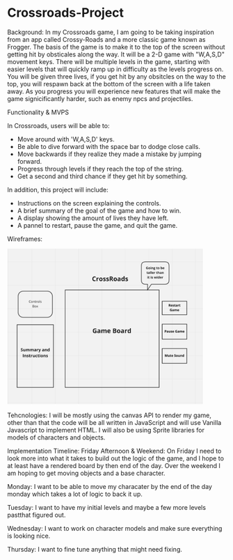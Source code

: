 # Crossroads-Project
Background:
In my Crossroads game, I am going to be taking inspiration from an app called 
Crossy-Roads and a more classic game known as Frogger. The basis of the game is 
to make it to the top of the screen without getting hit by obsticales along the
way. It will be a 2-D game with "W,A,S,D" movement keys. There will be multiple 
levels in the game, starting with easier levels that will quickly ramp up in
difficulty as the levels progress on. You will be given three lives, if you
get hit by any obsitcles on the way to the top, you will respawn back at the 
bottom of the screen with a life taken away. As you progress you will experience 
new features that will make the game signicificantly harder, such as enemy
npcs and projectiles. 

Functionality & MVPS

In Crossroads, users will be able to:
- Move around with 'W,A,S,D' keys.
- Be able to dive forward with the space bar to dodge close calls.
- Move backwards if they realize they made a mistake by jumping forward.
- Progress through levels if they reach the top of the string.
- Get a second and third chance if they get hit by something. 

In addition, this project will include:
- Instructions on the screen explaining the controls.
- A brief summary of the goal of the game and how to win.
- A display showing the amount of lives they have left.
- A pannel to restart, pause the game, and quit the game.

Wireframes:

<img src="https://github.com/alexlolas/Crossroads-Project/blob/main/WireFrames.png" width="450">

Tehcnologies:
I will be mostly using the canvas API to render my game, other than that the code
will be all written in JavaScript and will use Vanilla Javascript to implement HTML.
I will also be using Sprite libraries for models of characters and objects.

Implementation Timeline:
Friday Afternoon & Weekend: On Friday I need to look more into what it takes to 
build out the logic of the game, and I hope to at least have a rendered board by
then end of the day. Over the weekend I am hoping to get moving objects and a base
character.

Monday: I want to be able to move my characater by the end of the day monday which
takes a lot of logic to back it up.

Tuesday: I want to have my initial levels and maybe a few more levels pastthat figured 
out.

Wednesday: I want to work on character models and make sure everything is looking nice.

Thursday: I want to fine tune anything that might need fixing. 
